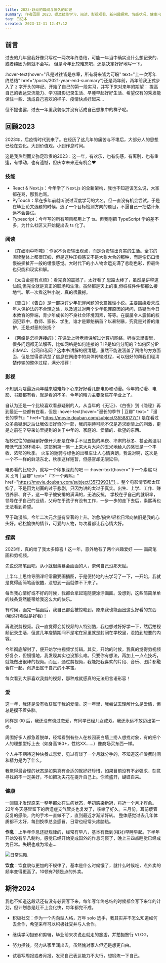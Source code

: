 ```yaml
---
title: 2023·跃动的瞬间与恒久的印记
summary: 作者回顾 2023，提及技能学习、阅读、影视观看、新兴趣探索、情感状况、健康问题等，技能上学习多种技术，阅读多类书籍，影视有佳作，有画简笔画和剪视频爱好，无爱情收获，健康不佳，还对 2024 提出社交、学习等期望。
tag: 日记本
created: 2023-12-31 12:47:12
---
```


## 前言

过去的几年里我好像只写过一两次年终总结，可能一年当中确实没什么想记录的、或者纯因为懒就不会写。
但是今年比较难忘吧，还是决定好好地写一下。

:hover-text{hover="凡是过往皆是序章，所有将来皆为可盼" text="上一次写年终总结" href="/posts/2021-year-end-summary"}还是两年前，两年前我正式步入了 `2` 字开头的年纪、开始了自己的第一段实习，并写下来对来年的期望：
提高自己的表达交流能力、学习摄影记录生活、早睡早起好好生活、希望仅有的秀发能保住一些、活成自己喜欢的样子、疫情快点好起来...

但不提也罢，过去一年里我貌似并没有活成自己想象中的样子呢。

## 回顾2023

2023年，后疫情时代到来了。在经历了这几年的痛苦与不堪后，大部分人的思想已经在变化。大到价值观，小到作息时间。

这是我热烈而又弥足珍贵的2023：这一年，有欢乐，也有伤感，有离别，也有重逢，有悸动，也有遗憾，但庆幸未来还有机会❤️

### 技能

- React & Next.js：今年学了 Next.js 的全新架构，我也不知道该怎么说，大家都在骂，那我也骂。
- PyTouch：早在多年前就听说过深度学习的大名，但一直没有机会尝试。于是在毕业论文选题的时候，选了一个目标检测方向的题目，不逼自己一把估计永远不会尝试。
- Typescript：今年写的所有项目都用上了 ts。但我刚把 TypeScript 学的差不多，为什么社区又开始提出去 ts 化了。

### 阅读

- 《在细雨中呼喊》：作家不负责输出观点，而是负责输出真实的生活。全书的阅读整体上都很压抑，但是这种压抑感又不是大张大合的那种，而是像伤口慢慢被撕扯开一般的缓慢感觉。大时代下的小人物命运充满了悲剧色彩，但最终也只能和现实和解。

- 《太白金星有点烦》：看完真的震撼了，太好看了,思路太棒了，虽然是讲释道仙班,但完全就是真正的职场和生活。虽然都是天上的事,但桩桩件件都那么接地气。第一次看这种小说，真的很震撼。

- 《告白》：《告白》是一部探讨少年犯罪问题的长篇推理小说。主要围绕着未成年人保护法的不合理之处，以及通过对两个少年犯罪原因的拷问，质疑当今日本教育的弊端，青少年成长的不良社会环境因素，等等。在屡屡令人震惊的校园犯罪中，教师、家长、学生，谁才是罪魁祸首？以暴制暴，究竟是对善的维护，还是对恶的张扬？

- 《网络是怎样连接的》：在课堂上听老师讲解过计算机网络，听得云里雾里，很多问题都无法解答，比如网络是如何连接的？IP是如何分配的？如何区分IP和MAC、公网和私网？这本书讲解的很清楚，虽然不能说涵盖了网络的方方面面，但是觉得讲清楚了信息在网络中的具体传输过程，可以很好的帮我们理清楚传输的整体过程，满分推荐！

### 影视

不知到为啥最近两年越来越难静下心来好好看几部电影和动漫。今年的动漫、电影、书籍都有看，就是看的不多，今年的精力主要聚焦在学业上了。

自认为还是一个比较喜欢看悬疑剧的人，从当年的《无证》、《白夜》到《隐秘》再到最近一些都有在看，但是 :hover-text{hover="漫长的季节 | 豆瓣" text="『漫长的季节』" href="https://movie.douban.com/subject/35588177/"} 是在看过众多悬疑剧之后让我依旧好奇的一部，我的期待可能不仅是追求剧情上的刺激，更是之前在辛导采访里提到的关于中年的、家庭的、爱情的、欲望的东西。

相较过往的悬疑剧好像开头都是在伸手不见五指的黑夜、冷肃的秋冬、甚至潮湿阴暗低气压的环境中，这部剧第一集一上来大片大片的玉米地给人的感觉是一个丰收、浓郁的秋季。
火车的驰骋与绿色的出租车让人心情爽朗，我说对啊，这次是一个不一样的鲜活东北，秋季这样短暂，但感官却无限延伸。

电影看的比较少，就写一个印象深刻的吧 — :hover-text{hover="下一个素熙 다음 소희 | 豆瓣" text="『下一个素熙』" href="https://movie.douban.com/subject/35739931/"} 。整个电影情节都太压抑了，不是因为刻画的过于悲剧，只因为讲的太过于真实。出生、上学、工作、赚钱养家、育子，这一辈子被安排的满满的，无法反抗。
学校在乎自己的就职率，领导在乎自己的业绩，父母在乎孩子有没有工作，一步一步的走下去后，素熙再也无法看到希望。

至于动漫嘛，今年二次元含量有显著的上升。治愈/搞笑/轻松日常向依旧是我的心头好。轻松愉快的情节，可爱的人物，每次看都让我心情大好。

### 探索

2023年，真的给了我太多惊喜！这一年，意外地有了两个兴趣爱好 —— 画简笔画和剪视频。

先说说简笔画吧。从小就很羡慕会画画的人，奈何自己没那天赋。

上半年上思维导图课经常需要画插图，于是便特地的去学习了一下，一开始，我就是觉得画简笔画很酷，没想到一画就停不下来了。

每当我心情好或不好的时候，我都会拿起笔随便涂涂画画。没想到，这些简简单单的线条竟然能带给我这么大的快乐。

有时候，画完一幅画后，我自己都会被惊艳到，原来我也能画出这么好看的东西(~~我说好看就是好看~~)！

再说说剪视频。我一直觉得会剪视频的人特别酷，我也想过好好学一下，然后拍视频记录生活，但这几年疫情期间不是宅在家里就是封闭在学校里，没拍到想要的内容。

今年彻底解封了，便开始学拍视频学剪辑。其实，开始的时候，我真的觉得剪视频好复杂，但慢慢地，我发现其实也没那么难。只要你有想法，再加上一点点技巧，就能做出很棒的视频。而且，通过剪视频，我能把我喜欢的片段、音乐、图片都融合在一起，创造出属于自己的小宇宙。

每次看到大家喜欢我剪的视频，那种成就感真的无法用言语形容！

### 爱

这一年，我还是没有收获属于我的爱情。这一年里，我尝试去理解什么是爱情，但总是摸不着头脑。

同样是 00 后，我还没有谈过恋爱，有同学已经儿女成双。我还永远不敢迈出第一步。

周围好多人都急着脱单，经常看到有些人在校园表白墙上捞人想找对象，有的把个人的理想型标上去（如身高180+，性格XX……）像商场买东西一样。

个人并不期待这种快餐式恋爱，见过有谈了一个月就分手的，不知道这样浪费时间和精力是为了什么。

我觉得最合理的状态是如果真有合适的就好好珍惜，如果目前没有不必强求，刻意寻找的不一定美好，不如把功夫花在提升自己上。你若盛开，蝴蝶自来。

### 健康

一回顾才发现原来一整年都处在生病状态，年初感染新冠，将近一个月才痊愈。22年冬天感冒留下的后遗症支气管炎也复发了，咳嗽了好久。三月份，耳前瘘管反复的感染，约的手术一直做不了，直到最近才渐渐好转。
整体感觉过去几年体质都不太好，每到换季总会感冒，日常也经常头疼脑热。

**作息**：上半年作息还挺规律的，经常有早八，基本有做到(相对)早睡早起。下半年开始没有早八制约，感觉已经开始变成国外的作息习惯了，晚上三四点睡觉已经成为日常。失眠也成为常态...

![日常失眠](https://file.hsinyau.com/image/8f4567e0c2976e3189d2b13c239ede45.webp)

**饮食**：饮食貌似更加的不规律了，基本是什么时候饿了，就什么时候吃，点外卖的频率变得更高了。10顿有7顿是点的外卖。

## 期待2024

我也不知道这段话还有没有必要写下来，每年写年终总结的时候都会写下来年的计划，但计划总是赶不上变化快，每年都完不成。

- 积极社交：作为一个内向型人格，万年 solo 选手，我其实并不怎么知道如何去合作，希望来年可以积极社交并与人合作。

- 继续学习摄影和剪辑，毕业前来次说走就走的旅游，并拍摄旅行 VLOG。

- 努力攒钱，努力从家里润出去，虽然愧对家人但还是想更自由。

- 试着写周报或者月报，发现自己表达能力不太行，想锻炼一下自己。
